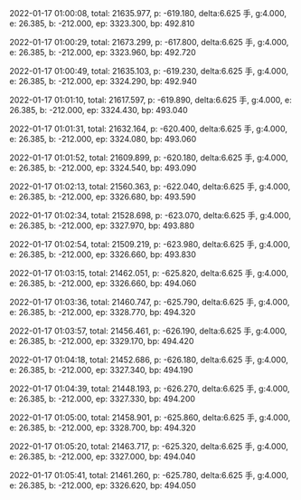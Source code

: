 2022-01-17 01:00:08, total: 21635.977, p: -619.180, delta:6.625 手, g:4.000, e: 26.385, b: -212.000, ep: 3323.300, bp: 492.810

2022-01-17 01:00:29, total: 21673.299, p: -617.800, delta:6.625 手, g:4.000, e: 26.385, b: -212.000, ep: 3323.960, bp: 492.720

2022-01-17 01:00:49, total: 21635.103, p: -619.230, delta:6.625 手, g:4.000, e: 26.385, b: -212.000, ep: 3324.290, bp: 492.940

2022-01-17 01:01:10, total: 21617.597, p: -619.890, delta:6.625 手, g:4.000, e: 26.385, b: -212.000, ep: 3324.430, bp: 493.040

2022-01-17 01:01:31, total: 21632.164, p: -620.400, delta:6.625 手, g:4.000, e: 26.385, b: -212.000, ep: 3324.080, bp: 493.060

2022-01-17 01:01:52, total: 21609.899, p: -620.180, delta:6.625 手, g:4.000, e: 26.385, b: -212.000, ep: 3324.540, bp: 493.090

2022-01-17 01:02:13, total: 21560.363, p: -622.040, delta:6.625 手, g:4.000, e: 26.385, b: -212.000, ep: 3326.680, bp: 493.590

2022-01-17 01:02:34, total: 21528.698, p: -623.070, delta:6.625 手, g:4.000, e: 26.385, b: -212.000, ep: 3327.970, bp: 493.880

2022-01-17 01:02:54, total: 21509.219, p: -623.980, delta:6.625 手, g:4.000, e: 26.385, b: -212.000, ep: 3326.660, bp: 493.830

2022-01-17 01:03:15, total: 21462.051, p: -625.820, delta:6.625 手, g:4.000, e: 26.385, b: -212.000, ep: 3326.660, bp: 494.060

2022-01-17 01:03:36, total: 21460.747, p: -625.790, delta:6.625 手, g:4.000, e: 26.385, b: -212.000, ep: 3328.770, bp: 494.320

2022-01-17 01:03:57, total: 21456.461, p: -626.190, delta:6.625 手, g:4.000, e: 26.385, b: -212.000, ep: 3329.170, bp: 494.420

2022-01-17 01:04:18, total: 21452.686, p: -626.180, delta:6.625 手, g:4.000, e: 26.385, b: -212.000, ep: 3327.340, bp: 494.190

2022-01-17 01:04:39, total: 21448.193, p: -626.270, delta:6.625 手, g:4.000, e: 26.385, b: -212.000, ep: 3327.330, bp: 494.200

2022-01-17 01:05:00, total: 21458.901, p: -625.860, delta:6.625 手, g:4.000, e: 26.385, b: -212.000, ep: 3328.700, bp: 494.320

2022-01-17 01:05:20, total: 21463.717, p: -625.320, delta:6.625 手, g:4.000, e: 26.385, b: -212.000, ep: 3327.000, bp: 494.040

2022-01-17 01:05:41, total: 21461.260, p: -625.780, delta:6.625 手, g:4.000, e: 26.385, b: -212.000, ep: 3326.620, bp: 494.050
